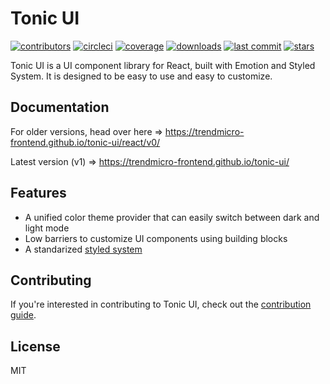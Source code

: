 # Tonic UI

[![contributors](https://img.shields.io/github/contributors/trendmicro-frontend/tonic-ui)](https://img.shields.io/github/contributors/trendmicro-frontend/tonic-ui)
[![circleci](https://circleci.com/gh/trendmicro-frontend/tonic-ui.svg?style=svg)](https://circleci.com/gh/trendmicro-frontend/tonic-ui)
[![coverage](https://coveralls.io/repos/github/trendmicro-frontend/tonic-ui/badge.svg)](https://coveralls.io/repos/github/trendmicro-frontend/tonic-ui/badge.svg)
[![downloads](https://img.shields.io/npm/dm/@trendmicro/react-styled-ui.svg?style=flat)](https://img.shields.io/npm/dm/@trendmicro/react-styled-ui.svg?style=flat)
[![last commit](https://badgen.net/github/last-commit/trendmicro-frontend/tonic-ui)](https://badgen.net/github/last-commit/trendmicro-frontend/tonic-ui)
[![stars](https://badgen.net/github/stars/trendmicro-frontend/tonic-ui)](https://badgen.net/github/stars/trendmicro-frontend/tonic-ui)

Tonic UI is a UI component library for React, built with Emotion and Styled System. It is designed to be easy to use and easy to customize.

## Documentation

For older versions, head over here => https://trendmicro-frontend.github.io/tonic-ui/react/v0/

Latest version (v1) => https://trendmicro-frontend.github.io/tonic-ui/

## Features

* A unified color theme provider that can easily switch between dark and light mode
* Low barriers to customize UI components using building blocks
* A standarized [styled system](https://github.com/trendmicro-frontend/tonic-ui/tree/tonic-ui-472/packages/styled-system)

## Contributing

If you're interested in contributing to Tonic UI, check out the [contribution guide](https://trendmicro-frontend.github.io/tonic-ui/react/latest/getting-started/contributing).

## License

MIT

